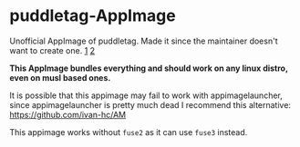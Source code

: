 # puddletag-AppImage

Unofficial AppImage of puddletag. Made it since the maintainer doesn't want to create one. [1](https://github.com/puddletag/puddletag/issues/919#issuecomment-2211231931) [2](https://github.com/puddletag/puddletag/issues/408#issuecomment-2026230760)

**This AppImage bundles everything and should work on any linux distro, even on musl based ones.**

It is possible that this appimage may fail to work with appimagelauncher, since appimagelauncher is pretty much dead I recommend this alternative: https://github.com/ivan-hc/AM

This appimage works without `fuse2` as it can use `fuse3` instead.

